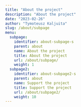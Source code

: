```yaml
---
title: "About the project"
description: "About the project"
date: "2023-02-26"
author: "Tymoteusz Kaljuita"
slug: /about/subpage
menu:
  subpage:
    identifier: about-subpage-s
    parent: about
    name: About the project
    title: About the project
    url: /about/subpage/
    weight: 1
  subpage2:
    identifier: about-subpage2-s
    parent: about
    name: Support the project
    title: Support the project
    url: /about/subpage2/
    weight: 10
---
```



